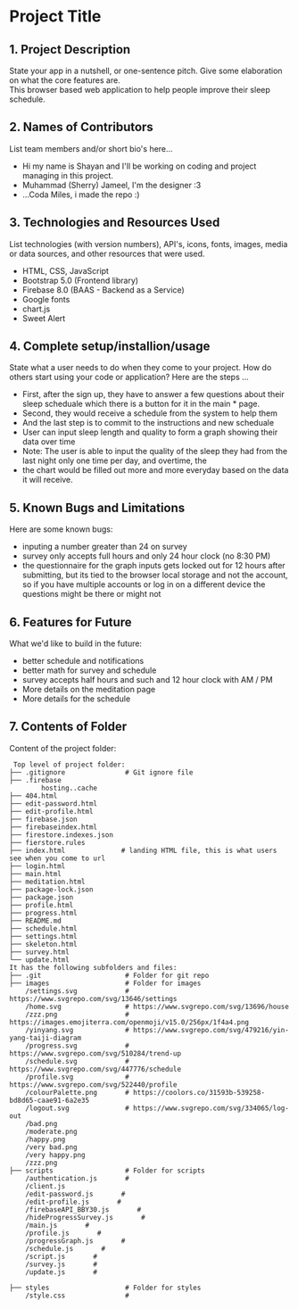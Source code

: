 # Project Title

## 1. Project Description
State your app in a nutshell, or one-sentence pitch. Give some elaboration on what the core features are.  
This browser based web application to help people improve their sleep schedule.

## 2. Names of Contributors
List team members and/or short bio's here... 

* Hi my name is Shayan and I'll be working on coding and project managing in this project.
* Muhammad (Sherry) Jameel, I'm the designer :3
* ...Coda Miles, i made the repo :)
	
## 3. Technologies and Resources Used
List technologies (with version numbers), API's, icons, fonts, images, media or data sources, and other resources that were used.
* HTML, CSS, JavaScript
* Bootstrap 5.0 (Frontend library)
* Firebase 8.0 (BAAS - Backend as a Service)
* Google fonts
* chart.js 
* Sweet Alert

## 4. Complete setup/installion/usage
State what a user needs to do when they come to your project.  How do others start using your code or application?
Here are the steps ...
* First, after the sign up, they have to answer a few questions about their sleep scheduale which there is a button for it in the main *    page.
* Second, they would receive a schedule from the system to help them
* And the last step is to commit to the instructions and new scheduale
* User can input sleep length and quality to form a graph showing their data over time
* Note: The user is able to input the quality of the sleep they had from the last night only one time per day, and overtime, the
*   the chart would be filled out more and more everyday based on the data it will receive.

## 5. Known Bugs and Limitations
Here are some known bugs:
* inputing a number greater than 24 on survey
* survey only accepts full hours and only 24 hour clock (no 8:30 PM)
* the questionnaire for the graph inputs gets locked out for 12 hours after submitting, but its tied to the browser local storage and not the account, so if you have multiple accounts or log in on a different device the questions might be there or might not

## 6. Features for Future
What we'd like to build in the future:
* better schedule and notifications
* better math for survey and schedule
* survey accepts half hours and such and 12 hour clock with AM / PM
* More details on the meditation page
* More details for the schedule
	
## 7. Contents of Folder
Content of the project folder:

```
 Top level of project folder: 
├── .gitignore               # Git ignore file
├── .firebase 
        hosting..cache
├── 404.html
├── edit-password.html
├── edit-profile.html              
├── firebase.json
├── firebaseindex.html
├── firestore.indexes.json
├── fierstore.rules
├── index.html              # landing HTML file, this is what users see when you come to url
├── login.html
├── main.html
├── meditation.html
├── package-lock.json
├── package.json
├── profile.html
├── progress.html
├── README.md
├── schedule.html
├── settings.html
├── skeleton.html
├── survey.html
└── update.html
It has the following subfolders and files:
├── .git                     # Folder for git repo
├── images                   # Folder for images
    /settings.svg            # https://www.svgrepo.com/svg/13646/settings
    /home.svg                # https://www.svgrepo.com/svg/13696/house
    /zzz.png                 # https://images.emojiterra.com/openmoji/v15.0/256px/1f4a4.png
    /yinyang.svg             # https://www.svgrepo.com/svg/479216/yin-yang-taiji-diagram
    /progress.svg            # https://www.svgrepo.com/svg/510284/trend-up
    /schedule.svg            # https://www.svgrepo.com/svg/447776/schedule
    /profile.svg             # https://www.svgrepo.com/svg/522440/profile
    /colourPalette.png       # https://coolors.co/31593b-539258-bd8d65-caae91-6a2e35
    /logout.svg              # https://www.svgrepo.com/svg/334065/log-out
    /bad.png
    /moderate.png
    /happy.png
    /very bad.png
    /very happy.png
    /zzz.png                    
├── scripts                  # Folder for scripts
    /authentication.js       # 
    /client.js        
    /edit-password.js       # 
    /edit-profile.js       # 
    /firebaseAPI_BBY30.js       # 
    /hideProgressSurvey.js       # 
    /main.js       # 
    /profile.js       # 
    /progressGraph.js       # 
    /schedule.js       # 
    /script.js       # 
    /survey.js       # 
    /update.js       # 

├── styles                   # Folder for styles
    /style.css               # 



```


